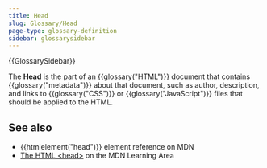 ```yaml
---
title: Head
slug: Glossary/Head
page-type: glossary-definition
sidebar: glossarysidebar
---
```


{{GlossarySidebar}}

The **Head** is the part of an {{glossary("HTML")}} document that contains {{glossary("metadata")}} about that document, such as author, description, and links to {{glossary("CSS")}} or {{glossary("JavaScript")}} files that should be applied to the HTML.

## See also

- {{htmlelement("head")}} element reference on MDN
- [The HTML \<head>](/en-US/docs/Learn/HTML/Introduction_to_HTML/The_head_metadata_in_HTML) on the MDN Learning Area
